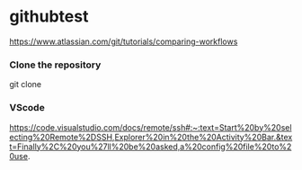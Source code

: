 # githubtest


https://www.atlassian.com/git/tutorials/comparing-workflows


### Clone the repository
git clone <repository-url>
  
  
  
  
  
  
  
  
  
  
### VScode
  https://code.visualstudio.com/docs/remote/ssh#:~:text=Start%20by%20selecting%20Remote%2DSSH,Explorer%20in%20the%20Activity%20Bar.&text=Finally%2C%20you%27ll%20be%20asked,a%20config%20file%20to%20use.
